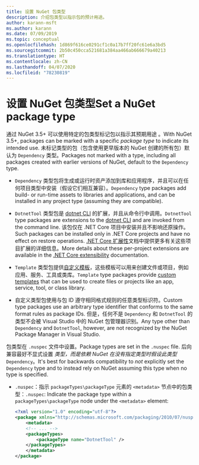 ```yaml
---
title: 设置 NuGet 包类型
description: 介绍包类型以指示包的预计用途。
author: karann-msft
ms.author: karann
ms.date: 07/09/2019
ms.topic: conceptual
ms.openlocfilehash: 1d869f616ce0291cf1c0a17b7ff20fc61e6a3bd5
ms.sourcegitcommit: 2b50c450cca521681a384aa466ab666679a40213
ms.translationtype: HT
ms.contentlocale: zh-CN
ms.lasthandoff: 04/07/2020
ms.locfileid: "78230819"
---
```

# <a name="set-a-nuget-package-type"></a><span data-ttu-id="a8fab-103">设置 NuGet 包类型</span><span class="sxs-lookup"><span data-stu-id="a8fab-103">Set a NuGet package type</span></span>

<span data-ttu-id="a8fab-104">通过 NuGet 3.5+ 可以使用特定的包类型标记包以指示其预期用途  。</span><span class="sxs-lookup"><span data-stu-id="a8fab-104">With NuGet 3.5+, packages can be marked with a specific *package type* to indicate its intended use.</span></span> <span data-ttu-id="a8fab-105">未标记类型的包（包含使用更早版本的 NuGet 创建的所有包）默认为 `Dependency` 类型。</span><span class="sxs-lookup"><span data-stu-id="a8fab-105">Packages not marked with a type, including all packages created with earlier versions of NuGet, default to the `Dependency` type.</span></span>

- <span data-ttu-id="a8fab-106">`Dependency` 类型包将生成或运行时资产添加到库和应用程序，并且可以在任何项目类型中安装（假设它们相互兼容）。</span><span class="sxs-lookup"><span data-stu-id="a8fab-106">`Dependency` type packages add build- or run-time assets to libraries and applications, and can be installed in any project type (assuming they are compatible).</span></span>

- <span data-ttu-id="a8fab-107">`DotnetTool` 类型包是 [dotnet CLI](/dotnet/articles/core/tools/index) 的扩展，并且从命令行中调用。</span><span class="sxs-lookup"><span data-stu-id="a8fab-107">`DotnetTool` type packages are extensions to the [dotnet CLI](/dotnet/articles/core/tools/index) and are invoked from the command line.</span></span> <span data-ttu-id="a8fab-108">该包仅在 .NET Core 项目中安装并且不影响还原操作。</span><span class="sxs-lookup"><span data-stu-id="a8fab-108">Such packages can be installed only in .NET Core projects and have no effect on restore operations.</span></span> <span data-ttu-id="a8fab-109">[.NET Core 扩展性](/dotnet/articles/core/tools/extensibility#per-project-based-extensibility)文档中提供更多有关这些项目扩展的详细信息。</span><span class="sxs-lookup"><span data-stu-id="a8fab-109">More details about these per-project extensions are available in the  [.NET Core extensibility](/dotnet/articles/core/tools/extensibility#per-project-based-extensibility) documentation.</span></span>

- <span data-ttu-id="a8fab-110">`Template` 类型包提供[自定义模板](/dotnet/core/tools/custom-templates)，这些模板可以用来创建文件或项目，例如应用、服务、工具或类库。</span><span class="sxs-lookup"><span data-stu-id="a8fab-110">`Template` type packages provide [custom templates](/dotnet/core/tools/custom-templates) that can be used to create files or projects like an app, service, tool, or class library.</span></span>

- <span data-ttu-id="a8fab-111">自定义类型包使用与包 ID 遵守相同格式规则的任意类型标识符。</span><span class="sxs-lookup"><span data-stu-id="a8fab-111">Custom type packages use an arbitrary type identifier that conforms to the same format rules as package IDs.</span></span> <span data-ttu-id="a8fab-112">但是，任何不是 `Dependency` 和 `DotnetTool` 的类型不会被 Visual Studio 中的 NuGet 包管理器识别。</span><span class="sxs-lookup"><span data-stu-id="a8fab-112">Any type other than `Dependency` and `DotnetTool`, however, are not recognized by the NuGet Package Manager in Visual Studio.</span></span>

<span data-ttu-id="a8fab-113">包类型在 `.nuspec` 文件中设置。</span><span class="sxs-lookup"><span data-stu-id="a8fab-113">Package types are set in the `.nuspec` file.</span></span> <span data-ttu-id="a8fab-114">后向兼容最好不显式设置  *类型，而是依赖 NuGet 在没有指定类型时假设此类型*`Dependency`。</span><span class="sxs-lookup"><span data-stu-id="a8fab-114">It's best for backwards compatibility to *not* explicitly set the `Dependency` type and to instead rely on NuGet assuming this type when no type is specified.</span></span>

- <span data-ttu-id="a8fab-115">`.nuspec`：指示 `packageTypes\packageType` 元素的 `<metadata>` 节点中的包类型：</span><span class="sxs-lookup"><span data-stu-id="a8fab-115">`.nuspec`: Indicate the package type within a `packageTypes\packageType` node under the `<metadata>` element:</span></span>

    ```xml
    <?xml version="1.0" encoding="utf-8"?>
    <package xmlns="http://schemas.microsoft.com/packaging/2010/07/nuspec.xsd">
        <metadata>
        <!-- ... -->
        <packageTypes>
            <packageType name="DotnetTool" />
        </packageTypes>
        </metadata>
    </package>
    ```

